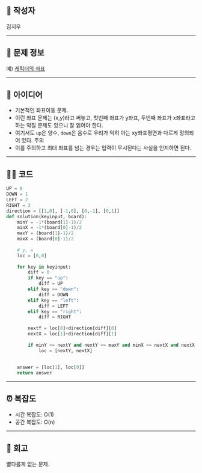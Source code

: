 
## 👤 작성자

김지우

---

## 🧩 문제 정보
<!-- [문제 제목](문제 링크) 형식으로 작성하세요 -->
예) [캐릭터의 좌표](https://school.programmers.co.kr/learn/courses/30/lessons/120861)

---

## 💭 아이디어
<!-- - 문제에서 요구하는 조건 정리 -->
<!-- - 해결을 위한 접근 방식 -->
<!-- - 사용한 알고리즘 및 자료구조 -->
- 기본적인 좌표이동 문제.
- 이런 좌표 문제는 (x,y)라고 써놓고, 첫번째 좌표가 y좌표, 두번째 좌표가 x좌표라고 하는 악질 문제도 있으니 잘 읽어야 한다.
- 여기서도 `up`은 양수, `down`은 음수로 우리가 익히 아는 xy좌표평면과 다르게 정의되어 있다. 주의
- 이를 주의하고 최대 좌표를 넘는 경우는 입력이 무시된다는 사실을 인지하면 된다.


---

## 🧑‍💻 코드
<!-- 작성한 코드를 백틱으로 감싸 넣어주세요 --> 
```python
UP = 0
DOWN = 1
LEFT = 2
RIGHT = 3
direction = [[1,0], [-1,0], [0,-1], [0,1]]
def solution(keyinput, board):
    minY = -1*(board[1]-1)/2
    minX = -1*(board[0]-1)/2
    maxY = (board[1]-1)/2
    maxX = (board[0]-1)/2
    
    # y, x
    loc = [0,0]
    
    for key in keyinput:
        diff = 0
        if key == "up":
            diff = UP
        elif key == "down":
            diff = DOWN
        elif key == "left":
            diff = LEFT
        elif key == "right":
            diff = RIGHT
        
        nextY = loc[0]+direction[diff][0]
        nextX = loc[1]+direction[diff][1]
        
        if minY <= nextY and nextY <= maxY and minX <= nextX and nextX <= maxX:
            loc = [nextY, nextX]
            
    
    answer = [loc[1], loc[0]]
    return answer
```

---

## ⏰ 복잡도
- 시간 복잡도: O(1)
- 공간 복잡도: O(n)

---

## 📝 회고
<!-- - 구현하며 어려웠던 점 -->
<!-- - 실수한 부분 -->
<!-- - 새롭게 공부한 내용 -->
별다를게 없는 문제.
